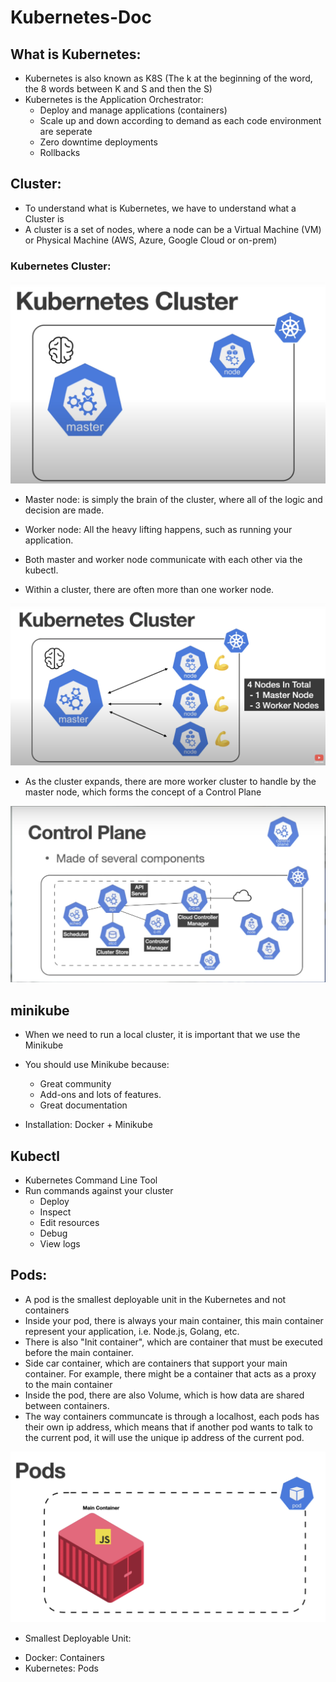 # Kubernetes-Doc

## What is Kubernetes: 
- Kubernetes is also known as K8S (The k at the beginning of the word, the 8 words between K and S and then the S)
- Kubernetes is the Application Orchestrator:
    + Deploy and manage applications (containers)
    + Scale up and down according to demand as each code environment are seperate
    + Zero downtime deployments
    + Rollbacks

## Cluster: 
- To understand what is Kubernetes, we have to understand what a Cluster is
- A cluster is a set of nodes, where a node can be a Virtual Machine (VM) or Physical Machine (AWS, Azure, Google Cloud or on-prem)

### Kubernetes Cluster: 
![Kubernetes-Cluster](/media/Kub-Cluster.png)

- Master node: is simply the brain of the cluster, where all of the logic and decision are made. 

- Worker node: All the heavy lifting happens, such as running your application.

- Both master and worker node communicate with each other via the kubectl.

- Within a cluster, there are often more than one worker node. 

![Kubernetes-Cluster-Multiple](/media/Kub-Cluster-2.png)

- As the cluster expands, there are more worker cluster to handle by the master node, which forms the concept of a Control Plane

![Control-Plane](/media/Control-Plane.png)


## minikube
- When we need to run a local cluster, it is important that we use the Minikube

- You should use Minikube because: 
    + Great community
    + Add-ons and lots of features. 
    + Great documentation

- Installation: Docker + Minikube

## Kubectl

+ Kubernetes Command Line Tool
+ Run commands against your cluster
    + Deploy
    + Inspect
    + Edit resources
    + Debug
    + View logs 

## Pods: 

+ A pod is the smallest deployable unit in the Kubernetes and not containers 
+ Inside your pod, there is always your main container, this main container represent your application, i.e. Node.js, Golang, etc. 
+ There is also "Init container", which are container that must be executed before the main container. 
+ Side car container, which are containers that support your main container. For example, there might be a container that acts as a 
proxy to the main container
+ Inside the pod, there are also Volume, which is how data are shared between containers.
+ The way containers communcate is through a localhost, each pods has their own ip address, which means that if another pod wants to talk to
the current pod, it will use the unique ip address of the current pod. 

![Pods](/media/pods.png)

+ Smallest Deployable Unit: 
- Docker: Containers
- Kubernetes: Pods
